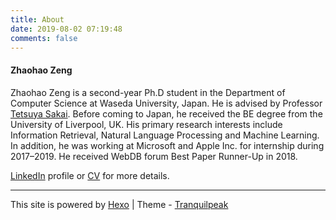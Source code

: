 ```yaml
---
title: About
date: 2019-08-02 07:19:48
comments: false
---
```


#### Zhaohao Zeng

Zhaohao Zeng is a second-year Ph.D student in the Department of Computer Science at Waseda University, Japan. He is advised by Professor [Tetsuya Sakai](http://sakailab.com/tetsuya/). Before coming to Japan, he received the BE degree from the University of Liverpool, UK. His primary research interests include Information Retrieval, Natural Language Processing and Machine Learning.  In addition, he was working at Microsoft and Apple Inc. for internship during 2017–2019. He received WebDB forum Best Paper Runner-Up in 2018.



[LinkedIn](https://www.linkedin.com/in/zhaohaozeng/en) profile or [CV](/about/Zhaohao_Zeng_cv.pdf) for more details.

---

This site is powered by [Hexo](https://hexo.io) | Theme - [Tranquilpeak](https://github.com/LouisBarranqueiro/hexo-theme-tranquilpeak)










